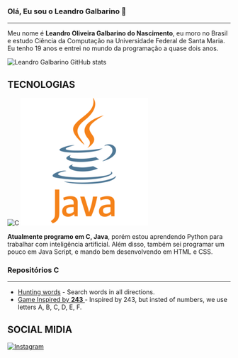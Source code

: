 ### Olá, Eu sou o Leandro Galbarino 👋

---

Meu nome é **Leandro Oliveira Galbarino do Nascimento**, eu moro no Brasil e estudo Ciência da Computação na Universidade Federal de Santa Maria. Eu tenho 19 anos e entrei no mundo da programação a quase dois anos.

![Leandro Galbarino GitHub stats](https://github-readme-stats.vercel.app/api?username=leandrogalbarino&show_icons=true&theme=radical)

## **TECNOLOGIAS**

![C](https://img.shields.io/badge/C-00599C?style=for-the-badge&logo=c&logoColor=white)
![JAVA](https://raw.githubusercontent.com/github/explore/5b3600551e122a3277c2c5368af2ad5725ffa9a1/topics/java/java.png)

**Atualmente programo em C, Java**, porém estou aprendendo Python para trabalhar com inteligência artificial.
Além disso, também sei programar um pouco em Java Script, e mando bem desenvolvendo em HTML e CSS.

### Repositórios **C**

---

- [Hunting words](https://github.com/leandrogalbarino/Caca-Palavras)
        - Search words in all directions.
- [Game Inspired by **243** ](https://github.com/leandrogalbarino/Lab-Programacao/tree/main/TRAB%20FINAL/l1-LeandroOliveira)
        - Inspired by 243, but insted of numbers, we use letters A, B, C, D, E, F.

## **SOCIAL MIDIA**

<a href="https://www.instagram.com/leandro.kise" target="_blank">
  <img src="https://img.shields.io/badge/Instagram-E4405F?style=for-the-badge&logo=instagram&logoColor=white" alt="Instagram">
</a>


